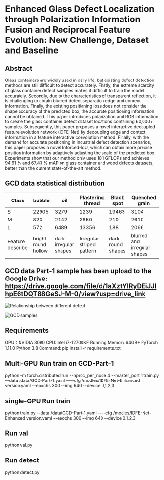 ﻿# Enhanced Glass Defect Localization through Polarization Information Fusion and Reciprocal Feature Evolution: New Challenge, Dataset and Baseline

## Abstract
Glass containers are widely used in daily life, but existing defect detection methods are still difficult to detect accurately. Firstly, the extreme scarcity of glass container defect samples makes it difficult to train the model accurately. Secondly, due to the characteristics of transparent reflection, it is challenging to obtain blurred defect separation edge and context information. Finally, the existing positioning loss does not consider the shape accuracy of the predicted box, the accurate positioning information cannot be obtained. This paper introduces polarization and RGB information to create the glass container defect dataset locations containing 60,000+ samples. Subsequently, this paper proposes a novel interactive decoupled feature evolution network (IDFE-Net) by decoupling edge and context information in a feature interactive coevolution method. Finally, with the demand for accurate positioning in industrial defect detection scenarios, this paper proposes a novel Inforced-IoU, which can obtain more precise position information by adaptively adjusting the scale of the predicted box. Experiments show that our method only uses 18.1 GFLOPs and achieves 94.61 % and 67.43 % mAP on glass container and wood defects datasets, better than the current state-of-the-art method.


## GCD data statistical distribution
| Class            | bubble              | oil                   | Plastering thread         | Black spot        | Quenched grain               |
|------------------|---------------------|-----------------------|---------------------------|-------------------|------------------------------|
| S                | 22905               | 3279                  | 2239                      | 19463             | 3104                         |
| M                | 823                 | 2142                  | 3850                      | 219               | 2610                         |
| L                | 572                 | 6489                  | 13356                     | 188               | 2066                         |
| Feature describe | bright round hollow | dark irregular shapes | Irregular striped pattern | dark round shapes | blurred and irregular shapes |

## GCD data Part-1 sample has been upload to the Google Drive: https://drive.google.com/file/d/1aXztYIRyDEiJJlhpE6tDQT88GeSJ-M-0/view?usp=drive_link


![Relationship between different defect](https://github.com/hellozzk/GCD.github.io/blob/main/img/Rekationship.png#pic_center)

![GCD samples](https://github.com/hellozzk/GCD.github.io/blob/main/img/GCDsample.png#pic_center)

## Requirements
GPU：NVIDIA 3090 CPU:Intel i7-12700KF Running Memory:64GB+ PyTorch 1.11.0 Python 3.8
Command: pip install -r requirements.txt
## Multi-GPU Run train on GCD-Part-1
python -m torch.distributed.run --nproc_per_node 4 --master_port 1 train.py  --data /data/GCD-Part-1.yaml ----cfg /modles/IDFE-Net-Enhanced version.yaml --epochs 300 --img 640 --device 0,1,2,3
## single-GPU Run train
python train.py  --data /data/GCD-Part-1.yaml ----cfg /modles/IDFE-Net-Enhanced version.yaml --epochs 300 --img 640 --device 0,1,2,3
## Run val
python val.py
## Run detect
python detect.py
